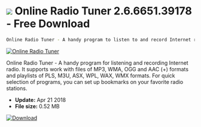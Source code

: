 # ![](https://cdn.softexe.net/static/icon/b/online-radio-tuner-4943.png) Online Radio Tuner 2.6.6651.39178 - Free Download

```sh
Online Radio Tuner - A handy program to listen to and record Internet radio.
```
[![Online Radio Tuner](https://gallery.dpcdn.pl/imgc/Tools/53700/g_-_420x350_1.5_-_x20140825173934_0.png)](https://softexe.net/win/internet/radio-tv-players/online-radio-tuner:dadc.html)

Online Radio Tuner - A handy program for listening and recording Internet radio. It supports work with files of MP3, WMA, OGG and AAC (+) formats and playlists of PLS, M3U, ASX, WPL, WAX, WMX formats. For quick selection of programs, you can set up bookmarks on your favorite radio stations.


- **Update:** Apr 21 2018
- **File size:** 0.52 MB

[![Download](https://cdn.softexe.net/static/img/download.png)](https://softexe.net/win/internet/radio-tv-players/online-radio-tuner:dadc.html)

